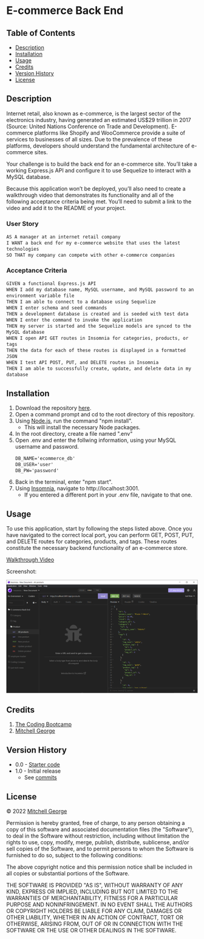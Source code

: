 # E-commerce Back End

## Table of Contents

  - [Description](#description)
  - [Installation](#installation)
  - [Usage](#usage)
  - [Credits](#credits)
  - [Version History](#version-history)
  - [License](#license)

## Description

Internet retail, also known as e-commerce, is the largest sector of the electronics industry, having generated an estimated US$29 trillion in 2017 (Source: United Nations Conference on Trade and Development). E-commerce platforms like Shopify and WooCommerce provide a suite of services to businesses of all sizes. Due to the prevalence of these platforms, developers should understand the fundamental architecture of e-commerce sites.

Your challenge is to build the back end for an e-commerce site. You’ll take a working Express.js API and configure it to use Sequelize to interact with a MySQL database.

Because this application won’t be deployed, you’ll also need to create a walkthrough video that demonstrates its functionality and all of the following acceptance criteria being met. You’ll need to submit a link to the video and add it to the README of your project.

### User Story

```
AS A manager at an internet retail company
I WANT a back end for my e-commerce website that uses the latest technologies
SO THAT my company can compete with other e-commerce companies
```

### Acceptance Criteria

```
GIVEN a functional Express.js API
WHEN I add my database name, MySQL username, and MySQL password to an environment variable file
THEN I am able to connect to a database using Sequelize
WHEN I enter schema and seed commands
THEN a development database is created and is seeded with test data
WHEN I enter the command to invoke the application
THEN my server is started and the Sequelize models are synced to the MySQL database
WHEN I open API GET routes in Insomnia for categories, products, or tags
THEN the data for each of these routes is displayed in a formatted JSON
WHEN I test API POST, PUT, and DELETE routes in Insomnia
THEN I am able to successfully create, update, and delete data in my database
```

## Installation

1. Download the repository [here](https://github.com/mitchgeorge8/e-commerce-back-end).
2. Open a command prompt and cd to the root directory of this repository.
3. Using [Node.js](https://nodejs.org), run the command "npm install".
   - This will install the necessary Node packages.
4. In the root directory, create a file named ".env"
5. Open .env and enter the follwing information, using your MySQL username and password.
    ```
    DB_NAME='ecommerce_db'
    DB_USER='user'
    DB_PW='password'
    ```
6. Back in the terminal, enter "npm start".
7. Using [Insomnia](https://insomnia.rest/), navigate to http://localhost:3001.
   - If you entered a different port in your .env file, navigate to that one.

## Usage

To use this application, start by following the steps listed above. Once you have navigated to the correct local port, you can perform GET, POST, PUT, and DELETE routes for categories, products, and tags. These routes constitute the necessary backend functionality of an e-commerce store.

[Walkthrough Video](https://drive.google.com/file/d/1t2stmyLRa9J_iuC_ahVyfSU05FQ-f09h/view)

Screenshot:

![Working e-commerce back end](./assets/images/screenshot.png)

## Credits

1. [The Coding Bootcamp](https://github.com/coding-boot-camp)
2. [Mitchell George](https://github.com/mitchgeorge8)

## Version History

- 0.0 - [Starter code](https://github.com/coding-boot-camp/fantastic-umbrella)
- 1.0 - Initial release
  - See [commits](https://github.com/mitchgeorge8/e-commerce-back-end/commits)

## License

&copy; 2022 [Mitchell George](https://github.com/mitchgeorge8)

Permission is hereby granted, free of charge, to any person obtaining
a copy of this software and associated documentation files (the
"Software"), to deal in the Software without restriction, including
without limitation the rights to use, copy, modify, merge, publish,
distribute, sublicense, and/or sell copies of the Software, and to
permit persons to whom the Software is furnished to do so, subject to
the following conditions:

The above copyright notice and this permission notice shall be
included in all copies or substantial portions of the Software.

THE SOFTWARE IS PROVIDED "AS IS", WITHOUT WARRANTY OF ANY KIND,
EXPRESS OR IMPLIED, INCLUDING BUT NOT LIMITED TO THE WARRANTIES OF
MERCHANTABILITY, FITNESS FOR A PARTICULAR PURPOSE AND
NONINFRINGEMENT. IN NO EVENT SHALL THE AUTHORS OR COPYRIGHT HOLDERS BE
LIABLE FOR ANY CLAIM, DAMAGES OR OTHER LIABILITY, WHETHER IN AN ACTION
OF CONTRACT, TORT OR OTHERWISE, ARISING FROM, OUT OF OR IN CONNECTION
WITH THE SOFTWARE OR THE USE OR OTHER DEALINGS IN THE SOFTWARE.
